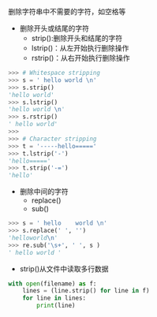 删除字符串中不需要的字符，如空格等
- 删除开头或结尾的字符
    - strip():删除开头和结尾的字符
    - lstrip()：从左开始执行删除操作
    - rstrip()：从右开始执行删除操作
```python
>>> # Whitespace stripping
>>> s = ' hello world \n'
>>> s.strip()
'hello world'
>>> s.lstrip()
'hello world \n'
>>> s.rstrip()
' hello world'
>>>
>>> # Character stripping
>>> t = '-----hello====='
>>> t.lstrip('-')
'hello====='
>>> t.strip('-=')
'hello'
```

- 删除中间的字符
    - replace()
    - sub()
```python
>>> s = ' hello    world \n'
>>> s.replace(' ', '')
'helloworld\n'
>>> re.sub('\s+', ' ', s )
' hello world '
```  

- strip()从文件中读取多行数据
```python
with open(filename) as f:
    lines = (line.strip() for line in f)
    for line in lines:
        print(line)
```
    